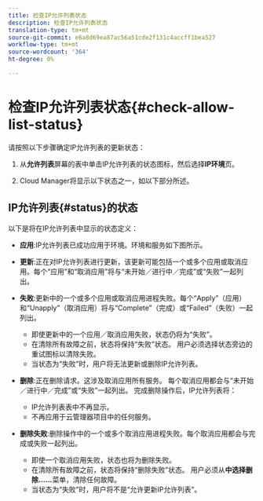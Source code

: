 ```yaml
---
title: 检查IP允许列表状态
description: 检查IP允许列表状态
translation-type: tm+mt
source-git-commit: e6a8d69ea87ac56a51cde2f131c4accff1bea527
workflow-type: tm+mt
source-wordcount: '364'
ht-degree: 0%

---
```



# 检查IP允许列表状态{#check-allow-list-status}

请按照以下步骤确定IP允许列表的更新状态：

1. 从&#x200B;**允许列表**&#x200B;屏幕的表中单击IP允许列表的状态图标，然后选择&#x200B;**IP环境**&#x200B;页。

1. Cloud Manager将显示以下状态之一，如以下部分所述。

## IP允许列表{#status}的状态

以下是将在IP允许列表中显示的状态定义：

* **应用**:IP允许列表已成功应用于环境。环境和服务如下图所示。

* **更新**:正在对IP允许列表进行更新，该更新可能包括一个或多个应用或取消应用。每个“应用”和“取消应用”将与“未开始／进行中／完成”或“失败”一起列出。

* **失败**:更新中的一个或多个应用或取消应用进程失败。每个“Apply”（应用）和“Unapply”（取消应用）将与“Complete”（完成）或“Failed”（失败）一起列出。
   * 即使更新中的一个应用／取消应用失败，状态仍将为“失败”。
   * 在清除所有故障之前，状态将保持“失败”状态。 用户必须选择状态旁边的重试图标以清除失败。
   * 当状态为“失败”时，用户将无法更新或删除IP允许列表。

* **删除**:正在删除请求。这涉及取消应用所有服务。 每个取消应用都会与“未开始／进行中／完成”或“失败”一起列出。
完成删除操作后，IP允许列表将：
   * IP允许列表表中不再显示。
   * 不再应用于云管理器项目中的任何服务。

* **删除失败**:删除操作中的一个或多个取消应用进程失败。每个取消应用都会与完成或失败一起列出。

   * 即使一个取消应用失败，状态也将为删除失败。
   * 在清除所有故障之前，状态将保持“删除失败”状态。 用户必须从&#x200B;**中选择删除……**&#x200B;菜单，清除任何故障。
   * 当状态为“失败”时，用户将不是“允许更新IP允许列表”。

